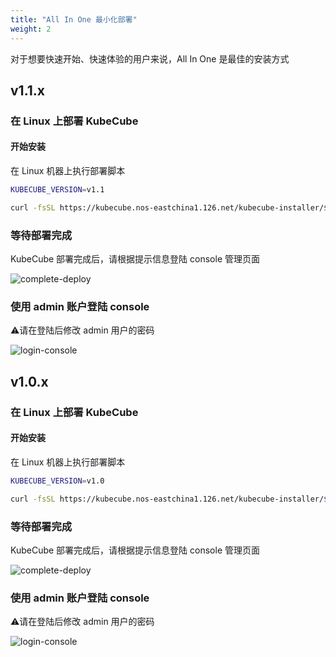 ```yaml
---
title: "All In One 最小化部署"
weight: 2
---
```


对于想要快速开始、快速体验的用户来说，All In One 是最佳的安装方式

## v1.1.x

### 在 Linux 上部署 KubeCube

#### 开始安装

在 Linux 机器上执行部署脚本

```bash
KUBECUBE_VERSION=v1.1
```
```bash
curl -fsSL https://kubecube.nos-eastchina1.126.net/kubecube-installer/${KUBECUBE_VERSION}/entry.sh | bash
```

### 等待部署完成
KubeCube 部署完成后，请根据提示信息登陆 console 管理页面

![complete-deploy](/imgs/installation-guide/All-In-One/complete-deploy.png)

### 使用 admin 账户登陆 console

⚠️请在登陆后修改 admin 用户的密码

![login-console](/imgs/installation-guide/All-In-One/login-console.png)


## v1.0.x

### 在 Linux 上部署 KubeCube

#### 开始安装

在 Linux 机器上执行部署脚本

```bash
KUBECUBE_VERSION=v1.0
```
```bash
curl -fsSL https://kubecube.nos-eastchina1.126.net/kubecube-installer/${KUBECUBE_VERSION}/entry.sh | bash
```

### 等待部署完成
KubeCube 部署完成后，请根据提示信息登陆 console 管理页面

![complete-deploy](/imgs/installation-guide/All-In-One/complete-deploy.png)

### 使用 admin 账户登陆 console

⚠️请在登陆后修改 admin 用户的密码

![login-console](/imgs/installation-guide/All-In-One/login-console.png)

